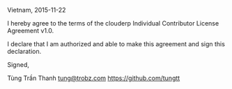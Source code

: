 Vietnam, 2015-11-22

I hereby agree to the terms of the clouderp Individual Contributor License
Agreement v1.0.

I declare that I am authorized and able to make this agreement and sign this
declaration.

Signed,

Tùng Trần Thanh tung@trobz.com https://github.com/tungtt
